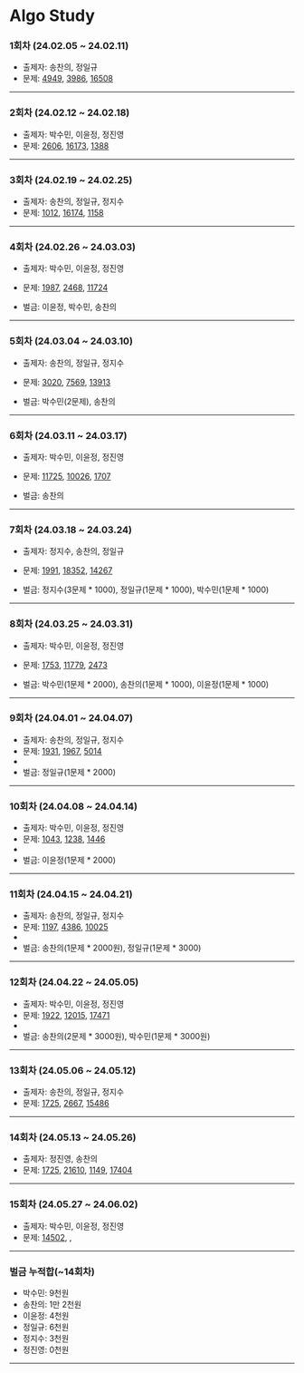 # Algo Study

### 1회차 (24.02.05 ~ 24.02.11)

- 출제자: 송찬의, 정일규
- 문제: [4949](https://www.acmicpc.net/problem/4949), [3986](https://www.acmicpc.net/problem/3986), [16508](https://www.acmicpc.net/problem/16508)

---

### 2회차 (24.02.12 ~ 24.02.18)

- 출제자: 박수민, 이윤정, 정진영
- 문제: [2606](https://www.acmicpc.net/problem/2606), [16173](https://www.acmicpc.net/problem/16173), [1388](https://www.acmicpc.net/problem/1388)

---

### 3회차 (24.02.19 ~ 24.02.25)

- 출제자: 송찬의, 정일규, 정지수
- 문제: [1012](https://www.acmicpc.net/problem/1012), [16174](https://www.acmicpc.net/problem/16174), [1158](https://www.acmicpc.net/problem/1158)

---

### 4회차 (24.02.26 ~ 24.03.03)

- 출제자: 박수민, 이윤정, 정진영
- 문제: [1987](https://www.acmicpc.net/problem/1987), [2468](https://www.acmicpc.net/problem/2468), [11724](https://www.acmicpc.net/problem/11724)

- 벌금: 이윤정, 박수민, 송찬의

---

### 5회차 (24.03.04 ~ 24.03.10)

- 출제자: 송찬의, 정일규, 정지수
- 문제: [3020](https://www.acmicpc.net/problem/3020), [7569](https://www.acmicpc.net/problem/7569), [13913](https://www.acmicpc.net/problem/13913)

- 벌금: 박수민(2문제), 송찬의

---

### 6회차 (24.03.11 ~ 24.03.17)

- 출제자: 박수민, 이윤정, 정진영
- 문제: [11725](https://www.acmicpc.net/problem/11725), [10026](https://www.acmicpc.net/problem/10026), [1707](https://www.acmicpc.net/problem/1707)

- 벌금: 송찬의

---

### 7회차 (24.03.18 ~ 24.03.24)

- 출제자: 정지수, 송찬의, 정일규
- 문제: [1991](https://www.acmicpc.net/problem/1991), [18352](https://www.acmicpc.net/problem/18352), [14267](https://www.acmicpc.net/problem/14267)

- 벌금: 정지수(3문제 * 1000), 정일규(1문제 * 1000), 박수민(1문제 * 1000)

---

### 8회차 (24.03.25 ~ 24.03.31)

- 출제자: 박수민, 이윤정, 정진영
- 문제: [1753](https://www.acmicpc.net/problem/1753), [11779](https://www.acmicpc.net/problem/11779), [2473](https://www.acmicpc.net/problem/2473)

- 벌금: 박수민(1문제 * 2000), 송찬의(1문제 * 1000), 이윤정(1문제 * 1000)

---

### 9회차 (24.04.01 ~ 24.04.07)

- 출제자: 송찬의, 정일규, 정지수
- 문제: [1931](https://www.acmicpc.net/problem/1931), [1967](https://www.acmicpc.net/problem/1967), [5014](https://www.acmicpc.net/problem/5014)
- 
- 벌금: 정일규(1문제 * 2000)

---

### 10회차 (24.04.08 ~ 24.04.14)

- 출제자: 박수민, 이윤정, 정진영
- 문제: [1043](https://www.acmicpc.net/problem/1043), [1238](https://www.acmicpc.net/problem/1238), [1446](https://www.acmicpc.net/problem/1446)
- 
- 벌금: 이윤정(1문제 * 2000)

---

### 11회차 (24.04.15 ~ 24.04.21)

- 출제자: 송찬의, 정일규, 정지수
- 문제: [1197](https://www.acmicpc.net/problem/1197), [4386](https://www.acmicpc.net/problem/4386), [10025](https://www.acmicpc.net/problem/10025)
- 
- 벌금: 송찬의(1문제 * 2000원), 정일규(1문제 * 3000)

---

### 12회차 (24.04.22 ~ 24.05.05)

- 출제자: 박수민, 이윤정, 정진영
- 문제: [1922](https://www.acmicpc.net/problem/1922), [12015](https://www.acmicpc.net/problem/12015), [17471](https://www.acmicpc.net/problem/17471)
- 
- 벌금: 송찬의(2문제 * 3000원), 박수민(1문제 * 3000원)

---

### 13회차 (24.05.06 ~ 24.05.12)

- 출제자: 송찬의, 정일규, 정지수
- 문제: [1725](https://www.acmicpc.net/problem/1725), [2667](https://www.acmicpc.net/problem/2667), [15486](https://www.acmicpc.net/problem/15486)

---

### 14회차 (24.05.13 ~ 24.05.26)

- 출제자: 정진영, 송찬의
- 문제: [1725](https://www.acmicpc.net/problem/1725), [21610](https://www.acmicpc.net/problem/21610), [1149](https://www.acmicpc.net/problem/1149), [17404](https://www.acmicpc.net/problem/17404)

---

### 15회차 (24.05.27 ~ 24.06.02)

- 출제자: 박수민, 이윤정, 정진영
- 문제: [14502](https://www.acmicpc.net/problem/14502), [](https://www.acmicpc.net/problem/), [](https://www.acmicpc.net/problem/)

---

### 벌금 누적합(~14회차)

- 박수민: 9천원
- 송찬의: 1만 2천원
- 이윤정: 4천원
- 정일규: 6천원
- 정지수: 3천원
- 정진영: 0천원

---